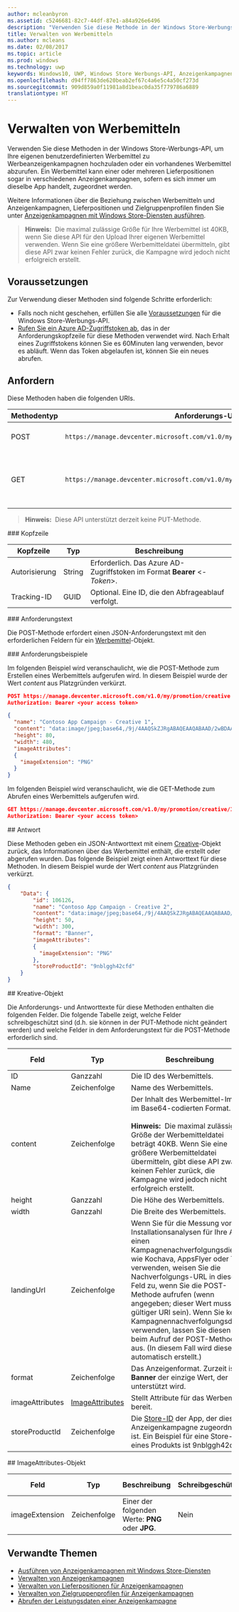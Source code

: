 ```yaml
---
author: mcleanbyron
ms.assetid: c5246681-82c7-44df-87e1-a84a926e6496
description: "Verwenden Sie diese Methode in der Windows Store-Werbungs-API, um Werbemittel für Werbeanzeigenkampagnen zu verwalten."
title: Verwalten von Werbemitteln
ms.author: mcleans
ms.date: 02/08/2017
ms.topic: article
ms.prod: windows
ms.technology: uwp
keywords: Windows10, UWP, Windows Store Werbungs-API, Anzeigenkampagnen
ms.openlocfilehash: d94ff7863de620beab2ef67c4a6e5c4a50cf273d
ms.sourcegitcommit: 909d859a0f11981a8d1beac0da35f779786a6889
translationtype: HT
---
```

# <a name="manage-creatives"></a>Verwalten von Werbemitteln

Verwenden Sie diese Methoden in der Windows Store-Werbungs-API, um Ihre eigenen benutzerdefinierten Werbemittel zu Werbeanzeigenkampagnen hochzuladen oder ein vorhandenes Werbemittel abzurufen. Ein Werbemittel kann einer oder mehreren Lieferpositionen sogar in verschiedenen Anzeigenkampagnen, sofern es sich immer um dieselbe App handelt, zugeordnet werden.

Weitere Informationen über die Beziehung zwischen Werbemitteln und Anzeigenkampagnen, Lieferpositionen und Zielgruppenprofilen finden Sie unter [Anzeigenkampagnen mit Windows Store-Diensten ausführen](run-ad-campaigns-using-windows-store-services.md#call-the-windows-store-promotions-api).

>**Hinweis:**&nbsp;&nbsp;Die maximal zulässige Größe für Ihre Werbemittel ist 40KB, wenn Sie diese API für den Upload Ihrer eigenen Werbemittel verwenden. Wenn Sie eine größere Werbemitteldatei übermitteln, gibt diese API zwar keinen Fehler zurück, die Kampagne wird jedoch nicht erfolgreich erstellt.

## <a name="prerequisites"></a>Voraussetzungen

Zur Verwendung dieser Methoden sind folgende Schritte erforderlich:

* Falls noch nicht geschehen, erfüllen Sie alle [Voraussetzungen](run-ad-campaigns-using-windows-store-services.md#prerequisites) für die Windows Store-Werbungs-API.
* [Rufen Sie ein Azure AD-Zugriffstoken ab](run-ad-campaigns-using-windows-store-services.md#obtain-an-azure-ad-access-token), das in der Anforderungskopfzeile für diese Methoden verwendet wird. Nach Erhalt eines Zugriffstokens können Sie es 60Minuten lang verwenden, bevor es abläuft. Wenn das Token abgelaufen ist, können Sie ein neues abrufen.

## <a name="request"></a>Anfordern

Diese Methoden haben die folgenden URIs.

| Methodentyp | Anforderungs-URI     |  Beschreibung  |
|--------|-----------------------------|---------------|
| POST   | ```https://manage.devcenter.microsoft.com/v1.0/my/promotion/creative``` |  Erstellt ein neues Werbemittel.  |
| GET    | ```https://manage.devcenter.microsoft.com/v1.0/my/promotion/creative/{creativeId}``` |  Ruft das durch *CreativeId* angegebene Werbemittel ab.  |

>**Hinweis:**&nbsp;&nbsp;Diese API unterstützt derzeit keine PUT-Methode.

<span/> 
### <a name="header"></a>Kopfzeile

| Kopfzeile        | Typ   | Beschreibung         |
|---------------|--------|---------------------|
| Autorisierung | String | Erforderlich. Das Azure AD-Zugriffstoken im Format **Bearer** &lt;*-Token*&gt;. |
| Tracking-ID   | GUID   | Optional. Eine ID, die den Abfrageablauf verfolgt.                                  |


<span/>
### <a name="request-body"></a>Anforderungstext

Die POST-Methode erfordert einen JSON-Anforderungstext mit den erforderlichen Feldern für ein [Werbemittel](#creative)-Objekt.

<span/>
### <a name="request-examples"></a>Anforderungsbeispiele

Im folgenden Beispiel wird veranschaulicht, wie die POST-Methode zum Erstellen eines Werbemittels aufgerufen wird. In diesem Beispiel wurde der Wert *content* aus Platzgründen verkürzt.

```json
POST https://manage.devcenter.microsoft.com/v1.0/my/promotion/creative HTTP/1.1
Authorization: Bearer <your access token>

{
  "name": "Contoso App Campaign - Creative 1",
  "content": "data:image/jpeg;base64,/9j/4AAQSkZJRgABAQEAAQABAAD/2wBDAAgGB...other base64 data shortened for brevity...",
  "height": 80,
  "width": 480,
  "imageAttributes":
  {
    "imageExtension": "PNG"
  }
}
```

Im folgenden Beispiel wird veranschaulicht, wie die GET-Methode zum Abrufen eines Werbemittels aufgerufen wird.

```json
GET https://manage.devcenter.microsoft.com/v1.0/my/promotion/creative/106851  HTTP/1.1
Authorization: Bearer <your access token>
```

<span/>
## <a name="response"></a>Antwort

Diese Methoden geben ein JSON-Antworttext mit einem [Creative](#creative)-Objekt zurück, das Informationen über das Werbemittel enthält, die erstellt oder abgerufen wurden. Das folgende Beispiel zeigt einen Antworttext für diese Methoden. In diesem Beispiel wurde der Wert *content* aus Platzgründen verkürzt.

```json
{
    "Data": {
        "id": 106126,
        "name": "Contoso App Campaign - Creative 2",
        "content": "data:image/jpeg;base64,/9j/4AAQSkZJRgABAQEAAQABAAD/2wBDAAgGB...other base64 data shortened for brevity...",
        "height": 50,
        "width": 300,
        "format": "Banner",
        "imageAttributes":
        {
          "imageExtension": "PNG"
        },
        "storeProductId": "9nblggh42cfd"
    }
}
```

<span id="creative"/>
## <a name="creative-object"></a>Kreative-Objekt

Die Anforderungs- und Antworttexte für diese Methoden enthalten die folgenden Felder. Die folgende Tabelle zeigt, welche Felder schreibgeschützt sind (d.h. sie können in der PUT-Methode nicht geändert werden) und welche Felder in dem Anforderungstext für die POST-Methode erforderlich sind.

| Feld        | Typ   |  Beschreibung      |  Schreibgeschützt  | Standard  |  Erforderlich für POST |  
|--------------|--------|---------------|------|-------------|------------|
|  ID   |  Ganzzahl   |  Die ID des Werbemittels.     |   Ja    |      |    Nein   |       
|  Name   |  Zeichenfolge   |   Name des Werbemittels.    |    Nein   |      |  Ja     |       
|  content   |  Zeichenfolge   |  Der Inhalt des Werbemittel-Image im Base64-codierten Format.<br/><br/>**Hinweis:**&nbsp;&nbsp;Die maximal zulässige Größe der Werbemitteldatei beträgt 40KB. Wenn Sie eine größere Werbemitteldatei übermitteln, gibt diese API zwar keinen Fehler zurück, die Kampagne wird jedoch nicht erfolgreich erstellt.     |  Nein     |      |   Ja    |       
|  height   |  Ganzzahl   |   Die Höhe des Werbemittels.    |    Nein    |      |   Ja    |       
|  width   |  Ganzzahl   |  Die Breite des Werbemittels.     |  Nein    |     |    Ja   |       
|  landingUrl   |  Zeichenfolge   |  Wenn Sie für die Messung von Installationsanalysen für Ihre App einen Kampagnenachverfolgungsdienst wie Kochava, AppsFlyer oder Tune verwenden, weisen Sie die Nachverfolgungs-URL in diesem Feld zu, wenn Sie die POST-Methode aufrufen (wenn angegeben; dieser Wert muss ein gültiger URI sein). Wenn Sie keinen Kampagnennachverfolgungsdienst verwenden, lassen Sie diesen Wert beim Aufruf der POST-Methode aus. (In diesem Fall wird diese URL automatisch erstellt.)   |  Nein    |     |   Ja    |       
|  format   |  Zeichenfolge   |   Das Anzeigenformat. Zurzeit ist **Banner** der einzige Wert, der unterstützt wird.    |   Nein    |  Banner   |  Nein     |       
|  imageAttributes   | [ImageAttributes](#image-attributes)    |   Stellt Attribute für das Werbemittel bereit.     |   Nein    |      |   Ja    |       
|  storeProductId   |  Zeichenfolge   |   Die [Store-ID](in-app-purchases-and-trials.md#store-ids) der App, der diese Anzeigenkampagne zugeordnet ist. Ein Beispiel für eine Store-ID eines Produkts ist 9nblggh42cfd.    |   Nein    |    |  Nein     |   |  

<span id="image-attributes"/>
## <a name="imageattributes-object"></a>ImageAttributes-Objekt

| Feld        | Typ   |  Beschreibung      |  Schreibgeschützt  | Standardwert  | Erforderlich für POST |  
|--------------|--------|---------------|------|-------------|------------|
|  imageExtension   |   Zeichenfolge  |   Einer der folgenden Werte: **PNG** oder **JPG**.    |    Nein   |      |   Ja    |       |


## <a name="related-topics"></a>Verwandte Themen

* [Ausführen von Anzeigenkampagnen mit Windows Store-Diensten](run-ad-campaigns-using-windows-store-services.md)
* [Verwalten von Anzeigenkampagnen](manage-ad-campaigns.md)
* [Verwalten von Lieferpositionen für Anzeigenkampagnen](manage-delivery-lines-for-ad-campaigns.md)
* [Verwalten von Zielgruppenprofilen für Anzeigenkampagnen](manage-targeting-profiles-for-ad-campaigns.md)
* [Abrufen der Leistungsdaten einer Anzeigenkampagne](get-ad-campaign-performance-data.md)
